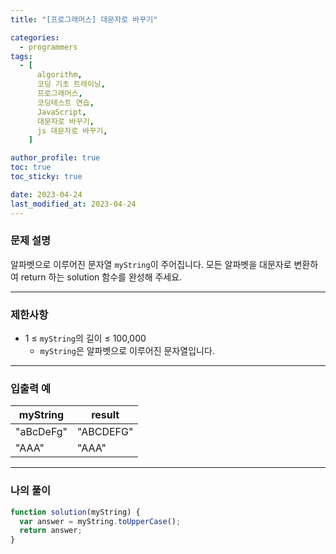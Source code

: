 ```yaml
---
title: "[프로그래머스] 대문자로 바꾸기"

categories:
  - programmers
tags:
  - [
      algorithm,
      코딩 기초 트레이닝,
      프로그래머스,
      코딩테스트 연습,
      JavaScript,
      대문자로 바꾸기,
      js 대문자로 바꾸기,
    ]

author_profile: true
toc: true
toc_sticky: true

date: 2023-04-24
last_modified_at: 2023-04-24
---
```


### 문제 설명

알파벳으로 이루어진 문자열 `myString`이 주어집니다. 모든 알파벳을 대문자로 변환하여 return 하는 solution 함수를 완성해 주세요.

---

### 제한사항

- 1 ≤ `myString`의 길이 ≤ 100,000
  - `myString`은 알파벳으로 이루어진 문자열입니다.

---

### 입출력 예

| myString  | result    |
| --------- | --------- |
| "aBcDeFg" | "ABCDEFG" |
| "AAA"     | "AAA"     |

---

### 나의 풀이

```jsx
function solution(myString) {
  var answer = myString.toUpperCase();
  return answer;
}
```
